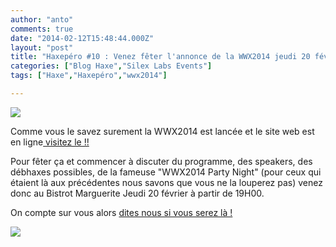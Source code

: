 ```yaml
---
author: "anto"
comments: true
date: "2014-02-12T15:48:44.000Z"
layout: "post"
title: "Haxepéro #10 : Venez fêter l'annonce de la WWX2014 jeudi 20 février au QG Marguerite"
categories: ["Blog Haxe","Silex Labs Events"]
tags: ["Haxe","Haxepéro","wwx2014"]

---
```

![](https://www.silexlabs.org/wp-content/uploads/2014/02/haxepero-10-fev2014-bandeau-687x172.png)

Comme vous le savez surement la WWX2014 est lancée et le site web est en ligne[ visitez le !!](http://wwx.silexlabs.org/2014/)

Pour fêter ça et commencer à discuter du programme, des speakers, des débhaxes possibles, de la fameuse "WWX2014 Party Night" (pour ceux qui étaient là aux précédentes nous savons que vous ne la louperez pas) venez donc au Bistrot Marguerite Jeudi 20 février à partir de 19H00.

On compte sur vous alors [dites nous si vous serez là !](https://plus.google.com/108940696681231990724/posts/RP4rwEJ8k1z)

![](https://www.silexlabs.org/wp-content/uploads/2014/02/haxepero-10-fev-2014-carre.png)


